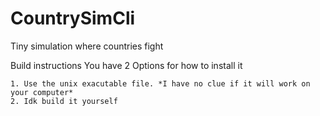 # CountrySimCli
  Tiny simulation where countries fight

Build instructions
  You have 2 Options for how to install it

    1. Use the unix exacutable file. *I have no clue if it will work on your computer*
    2. Idk build it yourself
